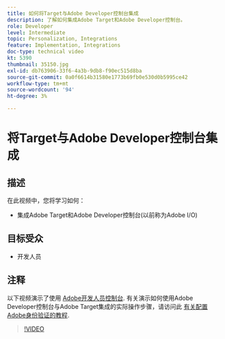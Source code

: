 ```yaml
---
title: 如何将Target与Adobe Developer控制台集成
description: 了解如何集成Adobe Target和Adobe Developer控制台。
role: Developer
level: Intermediate
topic: Personalization, Integrations
feature: Implementation, Integrations
doc-type: technical video
kt: 5390
thumbnail: 35150.jpg
exl-id: db763906-33f6-4a3b-9db8-f90ec515d8ba
source-git-commit: 0a0f6614b31580e1773b69fb0e530d0b5995ce42
workflow-type: tm+mt
source-wordcount: '94'
ht-degree: 3%

---
```


# 将Target与Adobe Developer控制台集成

## 描述

在此视频中，您将学习如何：

* 集成Adobe Target和Adobe Developer控制台(以前称为Adobe I/O)

## 目标受众

* 开发人员

## 注释

以下视频演示了使用 [Adobe开发人员控制台](https://developer.adobe.com/developer-console/). 有关演示如何使用Adobe Developer控制台与Adobe Target集成的实际操作步骤，请访问此 [有关配置Adobe身份验证的教程](https://experienceleague.adobe.com/docs/target-learn/tutorials/apis/configure-io-target-integration.html?lang=en).

>[!VIDEO](https://video.tv.adobe.com/v/35150/?quality=12)
